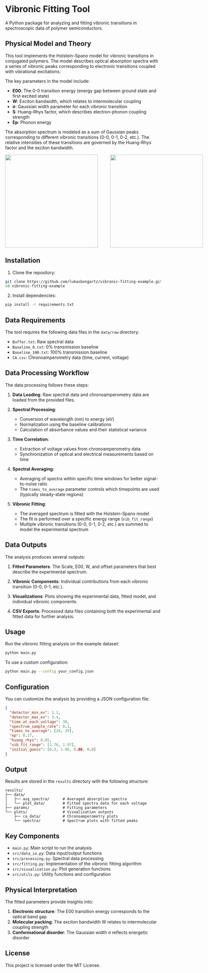 # Vibronic Fitting Tool
A Python package for analyzing and fitting vibronic transitions in spectroscopic data of polymer semiconductors.

## Physical Model and Theory

This tool implements the Holstein-Spano model for vibronic transitions in conjugated polymers. The model describes optical absorption spectra with a series of vibronic peaks corresponding to electronic transitions coupled with vibrational excitations.

The key parameters in the model include:

- **E00**: The 0-0 transition energy (energy gap between ground state and first excited state)
- **W**: Exciton bandwidth, which relates to intermolecular coupling
- **σ**: Gaussian width parameter for each vibronic transition
- **S**: Huang-Rhys factor, which describes electron-phonon coupling strength
- **Ep**: Phonon energy

The absorption spectrum is modeled as a sum of Gaussian peaks corresponding to different vibronic transitions (0-0, 0-1, 0-2, etc.). The relative intensities of these transitions are governed by the Huang-Rhys factor and the exciton bandwidth.

<div style="display: flex; gap: 40px; align-items: flex-start;">
  <img src="https://github.com/user-attachments/assets/aa4be63a-1722-421f-9df0-7f6ac54a32a9" height="300" />
  <img src="https://github.com/user-attachments/assets/8f79479c-b526-446b-b088-429700fb2c9c" height="300" />
</div>


## Installation

1. Clone the repository:
```bash
git clone https://github.com/lukasbongartz/vibronic-fitting-example.git
cd vibronic-fitting-example
```

2. Install dependencies:
```bash
pip install -r requirements.txt
```

## Data Requirements

The tool requires the following data files in the `data/raw` directory:

- `Buffer.txt`: Raw spectral data
- `Baseline_0.txt`: 0% transmission baseline
- `Baseline_100.txt`: 100% transmission baseline
- `CA.csv`: Chronoamperometry data (time, current, voltage)


## Data Processing Workflow

The data processing follows these steps:

1. **Data Loading**: Raw spectral data and chronoamperometry data are loaded from the provided files.

2. **Spectral Processing**:
   - Conversion of wavelength (nm) to energy (eV)
   - Normalization using the baseline calibrations
   - Calculation of absorbance values and their statistical variance

3. **Time Correlation**:
   - Extraction of voltage values from chronoamperometry data
   - Synchronization of optical and electrical measurements based on time

4. **Spectral Averaging**:
   - Averaging of spectra within specific time windows for better signal-to-noise ratio
   - The `times_to_average` parameter controls which timepoints are used (typically steady-state regions)

5. **Vibronic Fitting**:
   - The averaged spectrum is fitted with the Holstein-Spano model
   - The fit is performed over a specific energy range (`vib_fit_range`)
   - Multiple vibronic transitions (0-0, 0-1, 0-2, etc.) are summed to model the experimental spectrum

## Data Outputs

The analysis produces several outputs:

1. **Fitted Parameters**: The Scale, E00, W, and offset parameters that best describe the experimental spectrum.

2. **Vibronic Components**: Individual contributions from each vibronic transition (0-0, 0-1, etc.).

3. **Visualizations**: Plots showing the experimental data, fitted model, and individual vibronic components.

4. **CSV Exports**: Processed data files containing both the experimental and fitted data for further analysis.

## Usage

Run the vibronic fitting analysis on the example dataset:

```bash
python main.py
```

To use a custom configuration:

```bash
python main.py --config your_config.json
```

## Configuration

You can customize the analysis by providing a JSON configuration file:

```json
{
  "detector_min_ev": 1.1,
  "detector_max_ev": 3.4,
  "time_at_each_voltage": 30,
  "spectrum_sample_rate": 0.1,
  "times_to_average": [24, 29],
  "ep": 0.17,
  "huang_rhys": 0.95,
  "vib_fit_range": [1.76, 1.97],
  "initial_guess": [0.3, 1.80, 0.06, 0.0]
}
```

## Output

Results are stored in the `results` directory with the following structure:

```
results/
├── data/
│   ├── avg_spectra/      # Averaged absorption spectra
│   └── plot_data/        # Fitted spectra data for each voltage
├── params/               # Fitting parameters
└── plots/                # Visualization outputs
    ├── ca_data/          # Chronoamperometry plots
    └── spectra/          # Spectrum plots with fitted peaks
```

## Key Components

- `main.py`: Main script to run the analysis
- `src/data_io.py`: Data input/output functions
- `src/processing.py`: Spectral data processing
- `src/fitting.py`: Implementation of the vibronic fitting algorithm
- `src/visualization.py`: Plot generation functions
- `src/utils.py`: Utility functions and configuration

## Physical Interpretation

The fitted parameters provide insights into:

1. **Electronic structure**: The E00 transition energy corresponds to the optical band gap
2. **Molecular packing**: The exciton bandwidth W relates to intermolecular coupling strength
3. **Conformational disorder**: The Gaussian width σ reflects energetic disorder

## License

This project is licensed under the MIT License.
